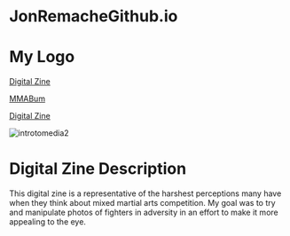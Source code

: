 
  
                
  
  <h1>JonRemacheGithub.io</h1>
</head>
<body>
<h1>My Logo</h1>
</body>
  <div>
  <p><a href="Zine.pdf">Digital Zine</a><p>
  </div>
<div id="div5">
  </div>
  <body>
  <p><a href= "http://www.mmabum.com">MMABum</a><p>
    
   
   <p><a href= "http://www.issuu.com/jonremache/docs/zine">Digital Zine</a><p>
  <img src="images/introtomedia2.jpg" alt="introtomedia2">

<!DOCTYPE html>
<html>
<body>
<h1>Digital Zine Description</h1>

<p> This digital zine is a representative of the harshest perceptions many have when they think about mixed martial arts competition. My goal was to try and manipulate photos of fighters in adversity in an effort to make it more appealing to the eye.</p>

